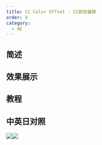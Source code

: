 ```yaml
---
title: CC Color Offset - CC颜色偏移
order: 9
category:
  - AE
---
```


## 简述

## 效果展示

## 教程

## 中英日对照

![](https://mir.yuelili.com/wp-content/uploads/user/AE/effects/AE-Effects-Color-CC_Color_Offset.png)![](https://mir.yuelili.com/wp-content/uploads/user/AE/effects/AE-Effects-Color-CC_Color_Offset_cn.png)
